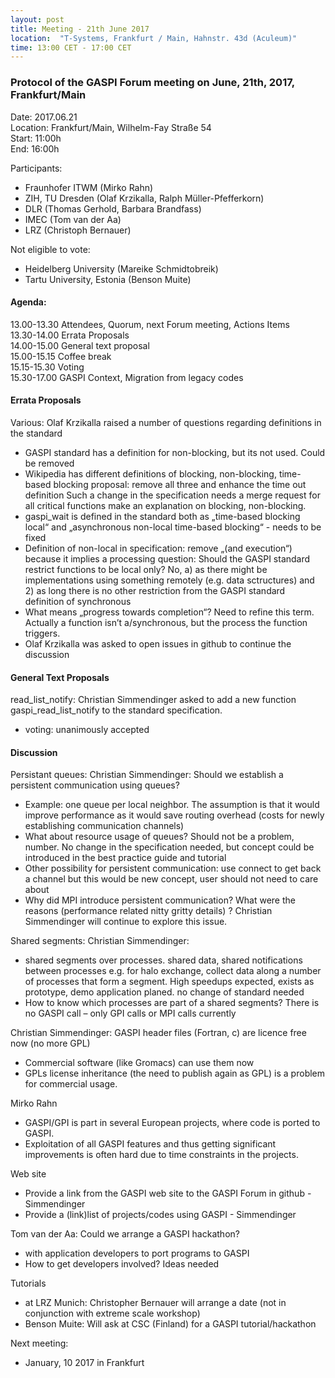 ```yaml
---
layout: post
title: Meeting - 21th June 2017
location:  "T-Systems, Frankfurt / Main, Hahnstr. 43d (Aculeum)"
time: 13:00 CET - 17:00 CET
---
```


### Protocol of the GASPI Forum meeting on June, 21th, 2017, Frankfurt/Main

Date: 2017.06.21  
Location: Frankfurt/Main, Wilhelm-Fay Straße 54  
Start: 11:00h  
End: 16:00h  

Participants:

- Fraunhofer ITWM (Mirko Rahn)
- ZIH, TU Dresden (Olaf Krzikalla, Ralph Müller-Pfefferkorn)
- DLR (Thomas Gerhold, Barbara Brandfass)
- IMEC (Tom van der Aa)
- LRZ (Christoph Bernauer)

Not eligible to vote:

- Heidelberg University (Mareike Schmidtobreik)
- Tartu University, Estonia (Benson Muite)

#### Agenda:

13.00-13.30 Attendees, Quorum, next Forum meeting, Actions Items  
13.30-14.00 Errata Proposals  
14.00-15.00 General text proposal  
15.00-15.15 Coffee break  
15.15-15.30 Voting  
15.30-17.00 GASPI Context, Migration from legacy codes  


#### Errata Proposals

Various: Olaf Krzikalla raised a number of questions regarding definitions in the standard

- GASPI standard has a definition for non-blocking, but its not used. Could be removed
- Wikipedia has different definitions of blocking, non-blocking, time-based blocking proposal: remove all three and enhance the time out definition
  Such a change in the specification needs a merge request for all critical functions make an explanation on blocking, non-blocking.
- gaspi_wait is defined in the standard both as „time-based blocking local“ and „asynchronous non-local time-based blocking“ - needs to be fixed
- Definition of non-local in specification: remove „(and execution“) because it implies a processing question: Should the GASPI standard restrict functions to be local only? No, a) as there might be implementations using something remotely (e.g. data sctructures) and 2) as long there is no other restriction from the GASPI standard definition of synchronous
- What means „progress towards completion“? Need to refine this term. Actually a function isn’t a/synchronous, but the process the function triggers.
- Olaf Krzikalla was asked to open issues in github to continue the discussion

#### General Text Proposals

read_list_notify: Christian Simmendinger asked to add a new function gaspi_read_list_notify to the standard specification.

- voting: unanimously accepted


#### Discussion

Persistant queues: Christian Simmendinger: Should we establish a persistent communication using queues?

- Example: one queue per local neighbor. The assumption is that it would improve performance as it would save routing overhead (costs for newly establishing communication channels)
- What about resource usage of queues? Should not be a problem, number. No change in the specification needed, but concept could be introduced in the best practice guide and tutorial
- Other possibility for persistent communication: use connect to get back a channel but this would be new concept, user should not need to care about
- Why did MPI introduce persistent communication? What were the reasons (performance related nitty gritty details) ? Christian Simmendinger will continue to explore this issue.

Shared segments: Christian Simmendinger: 

- shared segments over processes. shared data, shared notifications between processes e.g. for halo exchange, collect data along a number of processes that form a segment. High speedups expected, exists as prototype, demo application planed. no change of standard needed
- How to know which processes are part of a shared segments? There is no GASPI call – only GPI calls or MPI calls currently

Christian Simmendinger: GASPI header files (Fortran, c) are licence free now (no more GPL)

- Commercial software (like Gromacs) can use them now
- GPLs license inheritance (the need to publish again as GPL) is a problem for commercial usage.

Mirko Rahn

- GASPI/GPI is part in several European projects, where code is ported to GASPI.
- Exploitation of all GASPI features and thus getting significant improvements is often hard due to time constraints in the projects.

Web site

- Provide a link from the GASPI web site to the GASPI Forum in github - Simmendinger
- Provide a (link)list of projects/codes using GASPI - Simmendinger

Tom van der Aa: Could we arrange a GASPI hackathon?

- with application developers to port programs to GASPI
- How to get developers involved? Ideas needed

Tutorials

- at LRZ Munich: Christopher Bernauer will arrange a date (not in conjunction with extreme scale workshop)
- Benson Muite: Will ask at CSC (Finland) for a GASPI tutorial/hackathon

Next meeting:

- January, 10 2017 in Frankfurt
